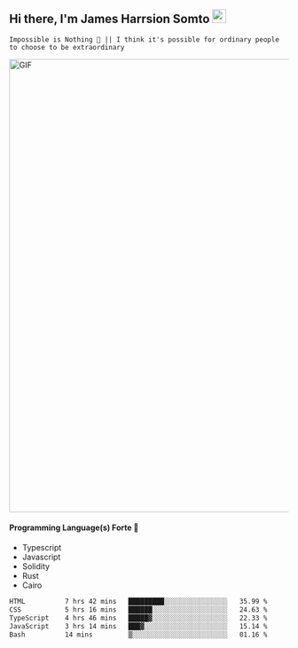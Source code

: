 ## Hi there, I'm James Harrsion Somto <img src="https://media.giphy.com/media/hvRJCLFzcasrR4ia7z/giphy.gif" width="25px">

`Impossible is Nothing 🚀 || I think it's possible for ordinary people to choose to be extraordinary`

 
<img align="center" alt="GIF" src="https://github.com/Gapur/Gapur/blob/master/coding.gif?raw=true" width="818px" height="818px" />


#### Programming Language(s) Forte 🚀
- Typescript
- Javascript
- Solidity
- Rust
- Cairo



<!--START_SECTION:waka-->

```txt
HTML          7 hrs 42 mins   █████████░░░░░░░░░░░░░░░░   35.99 %
CSS           5 hrs 16 mins   ██████░░░░░░░░░░░░░░░░░░░   24.63 %
TypeScript    4 hrs 46 mins   █████▓░░░░░░░░░░░░░░░░░░░   22.33 %
JavaScript    3 hrs 14 mins   ███▓░░░░░░░░░░░░░░░░░░░░░   15.14 %
Bash          14 mins         ▒░░░░░░░░░░░░░░░░░░░░░░░░   01.16 %
```

<!--END_SECTION:waka-->
<br />
<br />
<br />







